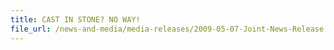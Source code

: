 ```yaml
---
title: CAST IN STONE? NO WAY!
file_url: /news-and-media/media-releases/2009-05-07-Joint-News-Release.pdf
---
```

